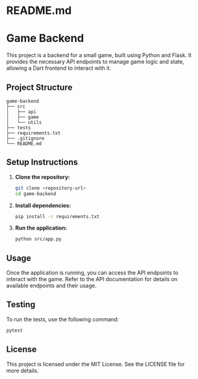 # README.md

# Game Backend

This project is a backend for a small game, built using Python and Flask. It provides the necessary API endpoints to manage game logic and state, allowing a Dart frontend to interact with it.

## Project Structure

```
game-backend
├── src
│   ├── api
│   ├── game
│   └── utils
├── tests
├── requirements.txt
├── .gitignore
└── README.md
```

## Setup Instructions

1. **Clone the repository:**
   ```bash
   git clone <repository-url>
   cd game-backend
   ```

2. **Install dependencies:**
   ```bash
   pip install -r requirements.txt
   ```

3. **Run the application:**
   ```bash
   python src/app.py
   ```

## Usage

Once the application is running, you can access the API endpoints to interact with the game. Refer to the API documentation for details on available endpoints and their usage.

## Testing

To run the tests, use the following command:
```bash
pytest
```

## License

This project is licensed under the MIT License. See the LICENSE file for more details.
